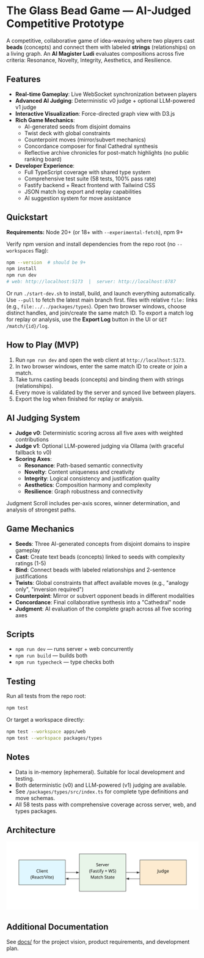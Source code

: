 # The Glass Bead Game — AI-Judged Competitive Prototype

A competitive, collaborative game of idea-weaving where two players cast **beads** (concepts) and connect them with labeled **strings** (relationships) on a living graph. An **AI Magister Ludi** evaluates compositions across five criteria: Resonance, Novelty, Integrity, Aesthetics, and Resilience.

## Features
- **Real-time Gameplay**: Live WebSocket synchronization between players
- **Advanced AI Judging**: Deterministic v0 judge + optional LLM-powered v1 judge
- **Interactive Visualization**: Force-directed graph view with D3.js
- **Rich Game Mechanics**:
  - AI-generated seeds from disjoint domains
  - Twist deck with global constraints
  - Counterpoint moves (mirror/subvert mechanics)
  - Concordance composer for final Cathedral synthesis
  - Reflective archive chronicles for post-match highlights (no public ranking board)
- **Developer Experience**:
  - Full TypeScript coverage with shared type system
  - Comprehensive test suite (58 tests, 100% pass rate)
  - Fastify backend + React frontend with Tailwind CSS
  - JSON match log export and replay capabilities
  - AI suggestion system for move assistance

## Quickstart
**Requirements:** Node 20+ (or 18+ with `--experimental-fetch`), npm 9+

Verify npm version and install dependencies from the repo root (no `--workspaces` flag):

```bash
npm --version  # should be 9+
npm install
npm run dev
# web: http://localhost:5173  |  server: http://localhost:8787
```
Or run `./start-dev.sh` to install, build, and launch everything automatically.
Use `--pull` to fetch the latest main branch first.
files with relative `file:` links (e.g., `file:../../packages/types`).
Open two browser windows, choose distinct handles, and join/create the same match ID.
To export a match log for replay or analysis, use the **Export Log** button in the UI or `GET /match/{id}/log`.

## How to Play (MVP)
1. Run `npm run dev` and open the web client at `http://localhost:5173`.
2. In two browser windows, enter the same match ID to create or join a match.
3. Take turns casting beads (concepts) and binding them with strings (relationships).
4. Every move is validated by the server and synced live between players.
5. Export the log when finished for replay or analysis.

## AI Judging System
- **Judge v0**: Deterministic scoring across all five axes with weighted contributions
- **Judge v1**: Optional LLM-powered judging via Ollama (with graceful fallback to v0)
- **Scoring Axes**:
  - **Resonance**: Path-based semantic connectivity
  - **Novelty**: Content uniqueness and creativity
  - **Integrity**: Logical consistency and justification quality
  - **Aesthetics**: Composition harmony and complexity
  - **Resilience**: Graph robustness and connectivity

Judgment Scroll includes per-axis scores, winner determination, and analysis of strongest paths.

## Game Mechanics
- **Seeds**: Three AI-generated concepts from disjoint domains to inspire gameplay
- **Cast**: Create text beads (concepts) linked to seeds with complexity ratings (1-5)
- **Bind**: Connect beads with labeled relationships and 2-sentence justifications
- **Twists**: Global constraints that affect available moves (e.g., "analogy only", "inversion required")
- **Counterpoint**: Mirror or subvert opponent beads in different modalities
- **Concordance**: Final collaborative synthesis into a "Cathedral" node
- **Judgment**: AI evaluation of the complete graph across all five scoring axes

## Scripts
- `npm run dev` — runs server + web concurrently
- `npm run build` — builds both
- `npm run typecheck` — type checks both

## Testing
Run all tests from the repo root:

```bash
npm test
```

Or target a workspace directly:

```bash
npm test --workspace apps/web
npm test --workspace packages/types
```

## Notes
- Data is in-memory (ephemeral). Suitable for local development and testing.
- Both deterministic (v0) and LLM-powered (v1) judging are available.
- See `/packages/types/src/index.ts` for complete type definitions and move schemas.
- All 58 tests pass with comprehensive coverage across server, web, and types packages.

## Architecture
![Architecture Diagram](docs/architecture.svg)

## Additional Documentation
See [docs/](docs/README.md) for the project vision, product requirements, and development plan.
